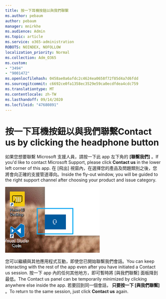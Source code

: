 ```yaml
---
title: 按一下耳機按鈕以與我們聯繫
ms.author: pebaum
author: pebaum
manager: mnirkhe
ms.audience: Admin
ms.topic: article
ms.service: o365-administration
ROBOTS: NOINDEX, NOFOLLOW
localization_priority: Normal
ms.collection: Adm_O365
ms.custom:
- "3494"
- "9001472"
ms.openlocfilehash: 0458ae0a6afdc2c4624ea0658f72f85d4a7d6fdd
ms.sourcegitcommit: c6692ce0fa1358ec3529e59ca0ecdfdea4cdc759
ms.translationtype: MT
ms.contentlocale: zh-TW
ms.lasthandoff: 09/14/2020
ms.locfileid: "47680891"
---
```

# <a name="contact-us-by-clicking-the-headphone-button"></a><span data-ttu-id="59ed9-102">按一下耳機按鈕以與我們聯繫</span><span class="sxs-lookup"><span data-stu-id="59ed9-102">Contact us by clicking the headphone button</span></span>

<span data-ttu-id="59ed9-103">如果您想要聯繫 Microsoft 支援人員，請按一下此 app 左下角的 **[聯繫我們]** 。</span><span class="sxs-lookup"><span data-stu-id="59ed9-103">If you'd like to contact Microsoft Support, please click **Contact us** in the lower left corner of this app.</span></span> <span data-ttu-id="59ed9-104">在 [飛出] 視窗內，在選擇您的產品及問題類別之後，您將會向正確的支援管道導向。</span><span class="sxs-lookup"><span data-stu-id="59ed9-104">Inside the fly-out window, you will be guided to the right support channel after choosing your product and issue category.</span></span>

![按一下耳機圖示，與我們聯繫。](media/contact-us-headphone-icon.png)

<span data-ttu-id="59ed9-106">您可以繼續與其他應用程式互動，即使您已開始聯繫我們會話。</span><span class="sxs-lookup"><span data-stu-id="59ed9-106">You can keep interacting with the rest of the app even after you have initiated a Contact us session.</span></span> <span data-ttu-id="59ed9-107">按一下 app 內的任何其他地方，即可暫時將 [與我們聯繫] 面板降到最低。</span><span class="sxs-lookup"><span data-stu-id="59ed9-107">The Contact us panel can be temporarily minimized by clicking anywhere else inside the app.</span></span> <span data-ttu-id="59ed9-108">若要回到同一個會話， **只要按一下 [與我們聯繫]** 。</span><span class="sxs-lookup"><span data-stu-id="59ed9-108">To return to the same session, just click **Contact us** again.</span></span>
